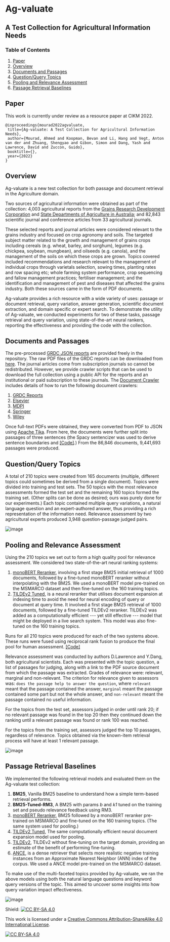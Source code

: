 # Ag-valuate
## A Test Collection for Agricultural Information Needs

### Table of Contents
<ol>
  <li><a href="#paper">Paper</a></li>
  <li><a href="#overview">Overview</a></li>
  <li><a href="#documents-and-passages">Documents and Passages</a></li>
  <li><a href="#questionquery-topics">Question/Query Topics</a></li>
  <li><a href="#pooling-and-relevance-assessment">Pooling and Relevance Assessment</a></li>
  <li><a href="#passage-retrieval-baselines">Passage Retrieval Baselines</a></li>
</ol>

## Paper

This work is currently under review as a resource paper at CIKM 2022.

```
@inproceedings{mourad2022agvaluate,
 title={Ag-valuate: A Test Collection for Agricultural Information Needs},
 author={Mourad, Ahmed and Koopman, Bevan and Li, Hang and Vegt, Anton van der and Zhuang, Shengyao and Gibon, Simon and Dang, Yash and Lawrence, David and Zuccon, Guido},
 booktitle={},
 year={2022}
}
```

## Overview

Ag-valuate is a new test collection for both passage and document retrieval in the Agriculture domain.

Two sources of agricultural information were obtained as part of the collection: 4,003 agricultural reports from the [Grains Research Development Corporation](https://grdc.com.au/) and [State Departments of Agriculture in Australia](https://www.daf.qld.gov.au/); and 82,843 scientific journal and conference articles from 33 agricultural journals.

These selected reports and journal articles were considered relevant to the grains industry and focused on crop agronomy and soils. The targeted subject matter related to the growth and management of grains crops including cereals (e.g. wheat, barley, and sorghum), legumes (e.g. chickpea, soybean, mungbean), and oilseeds (e.g. canola), and the management of the soils on which these crops are grown. Topics covered included recommendations and research relevant to the management of individual crops through varietals selection, sowing times, planting rates and row spacing etc; whole farming system performance, crop sequencing and fallow management practices; fertiliser management; and the identification and management of pest and diseases that affected the  grains industry. Both these sources came in the form of PDF documents.

Ag-valuate provides a rich resource with a wide variety of uses: passage or document retrieval, query variation, answer generation, scientific document extraction, and domain specific or expert search. To demonstrate the utility of Ag-valuate, we conducted experiments for two of these tasks, passage retrieval and query variation, using state-of-the-art neural rankers, reporting the effectiveness and providing the code with the collection.

## Documents and Passages

The pre-processed [GRDC JSON reports](https://github.com/ielab/agvaluate/tree/main/data/grdc_reports_json) are provided freely in the repository. The raw PDF files of the GRDC reports can be downloaded from [here](https://doi.org/10.48610/0160dc7). The journal articles come from subscription journals so cannot be redistributed. However, we provide crawler scripts that can be used to download the full collection using a public API for the reports and an institutional or paid subscription to these journals. The [Document Crawler](https://github.com/ielab/agvaluate/tree/main/code/DocumentCrawler) includes details of how to run the following document crawlers:

<ol>
  <li><a href="https://github.com/ielab/agvaluate/tree/main/code/DocumentCrawler/grdc_reports">GRDC Reports</a></li>
  <li><a href="https://github.com/ielab/agvaluate/blob/main/code/DocumentCrawler/journals/elsevier_crawler.py">Elsevier</a></li>
  <li><a href="https://github.com/ielab/agvaluate/blob/main/code/DocumentCrawler/journals/mdpi_crawler.py">MDPI</a></li>
  <li><a href="https://github.com/ielab/agvaluate/blob/main/code/DocumentCrawler/journals/springer_crawler.py">Springer</a></li>
  <li><a href="https://github.com/ielab/agvaluate/blob/main/code/DocumentCrawler/journals/wiley_crawler.py">Wiley</a></li>
</ol>

Once full-text PDFs were obtained, they were converted from PDF to JSON using [Apache Tika](https://github.com/chrismattmann/tika-python). From here, the documents were further split into passages of three sentences (the Spacy sentencizer was used to derive sentence boundaries and [\[Code\]](https://github.com/ielab/agvaluate/blob/main/code/DocumentCrawler/grdc_reports/split_doc_into_para.py).) From the 86,846 documents, 9,441,693 passages were produced.

## Question/Query Topics

A total of 210 topics were created from 165 documents (multiple, different topics could sometimes be derived from a single document). Topics were divided into training and test sets. The 50 topics with the most relevance assessments formed the test set and the remaining 160 topics formed the training set. (Other splits can be done as desired; ours was purely done for our experiments.) Each topic contained multiple query variations, a natural language question and an expert-authored answer, thus providing a rich representation of the information need. Relevance assessment by two agricultural experts produced 3,948 question-passage judged pairs.

![image](https://user-images.githubusercontent.com/15306828/156973458-767088e1-3047-414e-ab57-07c97f1b9096.png)

## Pooling and Relevance Assessment

Using the 210 topics we set out to form a high quality pool for relevance assessment. We considered two state-of-the-art neural ranking systems:

<ol>
  <li><a href="https://github.com/ielab/agvaluate/tree/main/code/BERT">monoBERT Reranker</a>, involving a first stage BM25 initial retrieval of 1000 documents, followed by a fine-tuned monoBERT reranker without interpolating with the BM25. We used a monoBERT model pre-trained on the MSMARCO dataset and then fine-tuned on the 160 training topics.</li>
  <li><a href="https://github.com/ielab/agvaluate/tree/main/code/TILDE">TILDEv2 Tuned</a>, is a neural reranker that utilises document expansion at indexing time to avoid the need for neural encoding of query or document at query time. It involved a first stage BM25 retrieval of 1000 documents, followed by a fine-tuned TILDEv2 reranker. TILDEv2 was added as a computationally efficient --- yet still effective --- model that might be deployed in a live search system. This model was also fine-tuned on the 160 training topics.</li>
</ol>

Runs for all 210 topics were produced for each of the two systems above. These runs were fused using reciprocal rank fusion to produce the final pool for human assessment. [\[Code\]](https://github.com/ielab/agvaluate/blob/main/code/form_assigned_query_pool.py)

Relevance assessment was conducted by authors D.Lawrence and Y.Dang, both agricultural scientists. Each was presented with the topic question, a list of passages for judging, along with a link to the PDF source document from which the passage was extracted. Grades of relevance were: relevant, marginal and non-relevant. The criterion for relevance given to assessors was: `does the passage help to answer the question`, where `relevant` meant that the passage contained the answer, `marginal` meant  the passage contained some part but not the whole answer, and `non-relevant` meant the passage contained no useful information.

For the topics from the test set, assessors judged in order until rank 20; if no relevant passage was found in the top 20 then they continued down the ranking until a relevant passage was found or rank 100 was reached.

For the topics from the training set, assessors judged the top 10 passages, regardless of relevance. Topics obtained via the known-item retrieval process will have at least 1 relevant passage.

![image](https://user-images.githubusercontent.com/15306828/156983246-bbf3c85d-20d3-43ed-afc8-1c7a9a2655e8.png)

## Passage Retrieval Baselines

We implemented the following retrieval models and evaluated them on the Ag-valuate test collection:

<ol>
  <li><strong>BM25</strong>, Vanilla BM25 baseline to understand how a simple term-based retrieval performs.</li>
  <li><strong>BM25-Tuned-RM3</strong>, A BM25 with params <em>b</em> and <em>k1</em> tuned on the training set and pseudo relevance feedback using RM3.</li>
  <li><a href="https://github.com/ielab/agvaluate/tree/main/code/BERT">monoBERT Reranker</a>, BM25 followed by a monoBERT reranker pre-trained on MSMARCO and fine-tuned on the 160 training topics. (The same system used for pooling.)</li>
  <li><a href="https://github.com/ielab/agvaluate/tree/main/code/TILDE">TILDEv2 Tuned</a>, The same computationally efficient neural document expansion model used for pooling. </li>
  <li><a href="https://github.com/ielab/agvaluate/tree/main/code/TILDE">TILDEv2</a>, TILDEv2 without fine-tuning on the target domain, providing an estimate of the benefit of performing fine-tuning.</li>
  <li><a href="https://github.com/ielab/agvaluate/tree/main/code/ANCE">ANCE</a>, is a dense retriever that selects more realistic negative training instances from an Approximate Nearest Neighbor (ANN) index of the corpus. We used a ANCE model pre-trained on the MSMARCO dataset.</li>
</ol>

To make use of the multi-faceted topics provided by Ag-valuate, we ran the above models using both the natural language questions and keyword query versions of the topic. This aimed to uncover some insights into how query variation impact effectiveness.

![image](https://user-images.githubusercontent.com/15306828/156983494-b2d291dc-cc30-465f-81bd-62ee39f62af9.png)

Shield: [![CC BY-SA 4.0][cc-by-sa-shield]][cc-by-sa]

This work is licensed under a
[Creative Commons Attribution-ShareAlike 4.0 International License][cc-by-sa].

[![CC BY-SA 4.0][cc-by-sa-image]][cc-by-sa]

[cc-by-sa]: http://creativecommons.org/licenses/by-sa/4.0/
[cc-by-sa-image]: https://licensebuttons.net/l/by-sa/4.0/88x31.png
[cc-by-sa-shield]: https://img.shields.io/badge/License-CC%20BY--SA%204.0-lightgrey.svg
